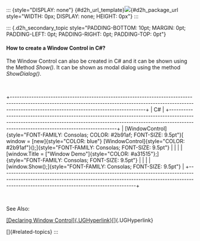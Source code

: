 ::: {style="DISPLAY: none"}
[](ms-xhelp:///?Id=d2h_url_template){#d2h_url_template}![](!package_url!){#d2h_package_url style="WIDTH: 0px; DISPLAY: none; HEIGHT: 0px"}
:::

::: {.d2h_secondary_topic style="PADDING-BOTTOM: 10pt; MARGIN: 0pt; PADDING-LEFT: 0pt; PADDING-RIGHT: 0pt; PADDING-TOP: 0pt"}
#### How to create a Window Control in C#?

The Window Control can also be created in C# and it can be shown using the Method *Show()*. It can be shown as modal dialog using the method *ShowDialog()*.

 

+--------------------------------------------------------------------------------------------------------------------------------------------------------------------------------------------------------------------+
| C#                                                                                                                                                                                                                 |
+--------------------------------------------------------------------------------------------------------------------------------------------------------------------------------------------------------------------+
| [WindowControl]{style="FONT-FAMILY: Consolas; COLOR: #2b91af; FONT-SIZE: 9.5pt"}[ window = [new]{style="COLOR: blue"} [WindowControl]{style="COLOR: #2b91af"}();]{style="FONT-FAMILY: Consolas; FONT-SIZE: 9.5pt"} |
|                                                                                                                                                                                                                    |
| [window.Title = [\"Window Demo\"]{style="COLOR: #a31515"};]{style="FONT-FAMILY: Consolas; FONT-SIZE: 9.5pt"}                                                                                                       |
|                                                                                                                                                                                                                    |
| [window.Show();]{style="FONT-FAMILY: Consolas; FONT-SIZE: 9.5pt"}                                                                                                                                                  |
+--------------------------------------------------------------------------------------------------------------------------------------------------------------------------------------------------------------------+

 

See Also:

[[Declaring Window Control]{.UGHyperlink}](../../../../../../../../Documents%20and%20Settings/riaj/Desktop/styling%20for%20ui%20silverlight/tools%20silverlight/tools%20part%202.docx#_Declaring_Window_Control)[]{.UGHyperlink}

[]{#related-topics}
:::
